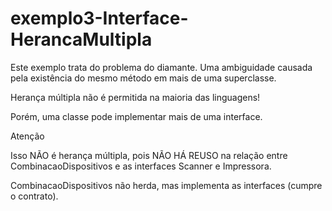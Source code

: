 # exemplo3-Interface-HerancaMultipla

Este exemplo trata do problema do diamante. Uma ambiguidade causada pela existência do mesmo método em mais de uma superclasse.

Herança múltipla não é permitida na maioria das linguagens!

Porém, uma classe pode implementar mais de uma interface.

Atenção

Isso NÃO é herança múltipla, pois NÃO HÁ REUSO na relação entre CombinacaoDispositivos e as interfaces Scanner e Impressora.

CombinacaoDispositivos não herda, mas implementa as interfaces (cumpre o contrato).
